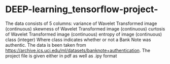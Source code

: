 # DEEP-learning_tensorflow-project-
The data consists of 5 columns:  variance of Wavelet Transformed image (continuous) skewness of Wavelet Transformed image (continuous) curtosis of Wavelet Transformed image (continuous) entropy of image (continuous) class (integer) Where class indicates whether or not a Bank Note was authentic.
The data is been taken from https://archive.ics.uci.edu/ml/datasets/banknote+authentication.
The  project file is given either in pdf as well as .ipy format

